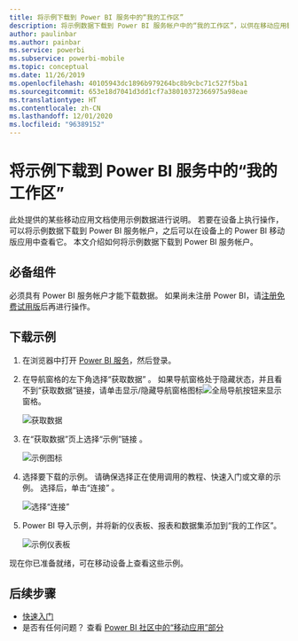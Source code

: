 ```yaml
---
title: 将示例下载到 Power BI 服务中的“我的工作区”
description: 将示例数据下载到 Power BI 服务帐户中的“我的工作区”，以供在移动应用教程中使用。
author: paulinbar
ms.author: painbar
ms.service: powerbi
ms.subservice: powerbi-mobile
ms.topic: conceptual
ms.date: 11/26/2019
ms.openlocfilehash: 40105943dc1896b979264bc8b9cbc71c527f5ba1
ms.sourcegitcommit: 653e18d7041d3dd1cf7a38010372366975a98eae
ms.translationtype: HT
ms.contentlocale: zh-CN
ms.lasthandoff: 12/01/2020
ms.locfileid: "96389152"
---
```

# <a name="downloading-samples-to-my-workspace-in-the-power-bi-service"></a>将示例下载到 Power BI 服务中的“我的工作区”

此处提供的某些移动应用文档使用示例数据进行说明。 若要在设备上执行操作，可以将示例数据下载到 Power BI 服务帐户，之后可以在设备上的 Power BI 移动版应用中查看它。 本文介绍如何将示例数据下载到 Power BI 服务帐户。 

## <a name="prerequisites"></a>必备组件

必须具有 Power BI 服务帐户才能下载数据。 如果尚未注册 Power BI，请[注册免费试用版](https://app.powerbi.com/signupredirect?pbi_source=web)后再进行操作。

## <a name="download-a-sample"></a>下载示例

1. 在浏览器中打开 [Power BI 服务](https://app.powerbi.com)，然后登录。

2. 在导航窗格的左下角选择“获取数据”  。 如果导航窗格处于隐藏状态，并且看不到“获取数据”链接，请单击显示/隐藏导航窗格图标![全局导航按钮](./media/mobile-apps-download-samples/power-bi-iphone-global-nav-button.png)来显示窗格。  
   
    ![获取数据](./media/mobile-apps-download-samples/power-bi-get-data.png)

3. 在“获取数据”页上选择“示例”链接  。
   
   ![示例图标](./media/mobile-apps-download-samples/power-bi-samples-icon.png)

4. 选择要下载的示例。 请确保选择正在使用调用的教程、快速入门或文章的示例。 选择后，单击“连接”  。
  
   ![选择“连接”](./media/mobile-apps-download-samples/opportunity-connect.png)
   
5. Power BI 导入示例，并将新的仪表板、报表和数据集添加到“我的工作区”。
   
   ![示例仪表板](./media/mobile-apps-download-samples/power-bi-service-opportunity-sample.png)
  
现在你已准备就绪，可在移动设备上查看这些示例。

## <a name="next-steps"></a>后续步骤
* [快速入门](mobile-apps-quickstart-view-dashboard-report.md)
* 是否有任何问题？ 查看 [Power BI 社区中的“移动应用”部分](https://go.microsoft.com/fwlink/?linkid=839277)
